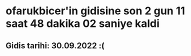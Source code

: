 # ofarukbicer'in gidisine son 2 gun 11 saat 48 dakika 02 saniye kaldi

## Gidis tarihi: 30.09.2022 :(